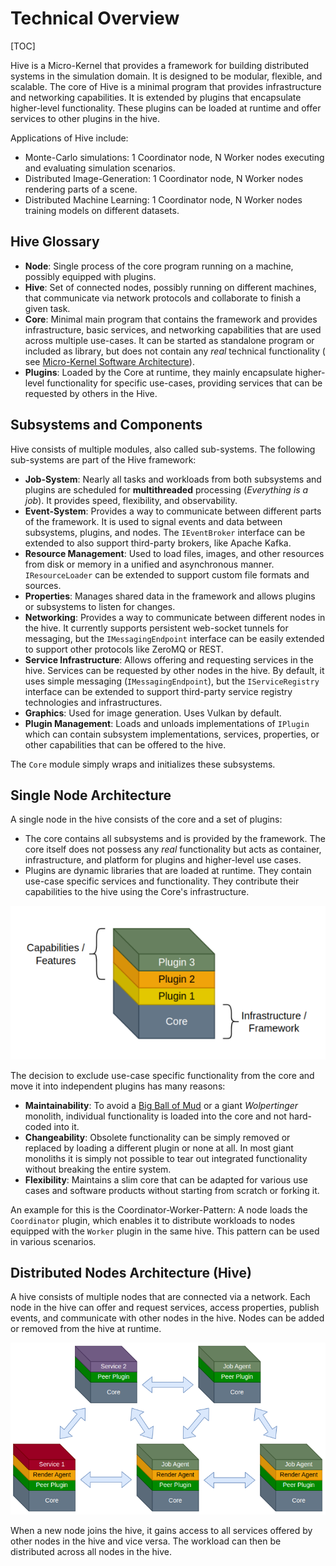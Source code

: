 # Technical Overview

[TOC]

Hive is a Micro-Kernel that provides a framework for building distributed systems in the
simulation domain. It is designed to be modular, flexible, and scalable. The core of Hive is a minimal program that
provides infrastructure and networking capabilities. It is extended by plugins that encapsulate higher-level
functionality. These plugins can be loaded at runtime and offer services to other plugins in the hive.

Applications of Hive include:

* Monte-Carlo simulations: 1 Coordinator node, N Worker nodes executing and evaluating simulation scenarios.
* Distributed Image-Generation: 1 Coordinator node, N Worker nodes rendering parts of a scene.
* Distributed Machine Learning: 1 Coordinator node, N Worker nodes training models on different datasets.

## Hive Glossary

* **Node**: Single process of the core program running on a machine, possibly equipped with plugins.
* **Hive**: Set of connected nodes, possibly running on different machines, that communicate via network protocols and
  collaborate to finish a given task.
* **Core**: Minimal main program that contains the framework and provides infrastructure, basic services, and networking
  capabilities that are used across multiple use-cases. It can be started as standalone program or included as library,
  but does not contain any _real_ technical functionality (
  see [Micro-Kernel Software Architecture](https://en.wikipedia.org/wiki/Microkernel)).
* **Plugins**: Loaded by the Core at runtime, they mainly encapsulate higher-level functionality for specific use-cases,
  providing services that can be requested by others in the Hive.

## Subsystems and Components

Hive consists of multiple modules, also called sub-systems. The following sub-systems are part of the Hive framework:

* **Job-System**: Nearly all tasks and workloads from both subsystems and plugins are scheduled for **multithreaded**
  processing (_Everything is a job_). It provides speed, flexibility, and observability.
* **Event-System**: Provides a way to communicate between different parts of the framework. It is used to signal events
  and data between subsystems, plugins, and nodes. The `IEventBroker` interface can be extended to also support
  third-party brokers, like Apache Kafka.
* **Resource Management**: Used to load files, images, and other resources from disk or memory in a unified and
  asynchronous
  manner. `IResourceLoader` can be extended to support custom file formats and sources.
* **Properties**: Manages shared data in the framework and allows plugins or subsystems to listen for changes.
* **Networking**: Provides a way to communicate between different nodes in the hive. It currently supports persistent
  web-socket tunnels for messaging, but the `IMessagingEndpoint` interface can be easily extended to support other
  protocols like
  ZeroMQ or REST.
* **Service Infrastructure**: Allows offering and requesting services in the hive. Services can be requested by
  other nodes in the hive. By default, it uses simple messaging (`IMessagingEndpoint`), but
  the `IServiceRegistry` interface can be extended to support third-party service registry
  technologies and infrastructures.
* **Graphics**: Used for image generation. Uses Vulkan by default.
* **Plugin Management**: Loads and unloads implementations of `IPlugin` which can contain subsystem implementations,
  services, properties, or
  other capabilities that can be offered to the hive.

The `Core` module simply wraps and initializes these subsystems.

## Single Node Architecture

A single node in the hive consists of the core and a set of plugins:

* The core contains all subsystems and is provided by the framework. The core itself does not possess any *real*
  functionality
  but acts as container, infrastructure, and platform for plugins and higher-level use cases.
* Plugins are dynamic libraries that are loaded at runtime. They contain use-case specific services and functionality.
  They contribute their capabilities to the hive using the Core's infrastructure.

![Single Node Architecture](./docs/images/single-node.png)

The decision to exclude use-case specific functionality from the core and move it into independent plugins has many
reasons:

* **Maintainability**: To avoid a [Big Ball of Mud](https://en.wikipedia.org/wiki/Anti-pattern#Big_ball_of_mud)
  or a giant _Wolpertinger_ monolith, individual functionality is loaded into the core and not hard-coded into it.
* **Changeability**: Obsolete functionality can be simply removed or replaced by loading a different plugin or none at
  all. In most giant monoliths it is simply not possible to tear out integrated functionality without breaking
  the entire system.
* **Flexibility**: Maintains a slim core that can be adapted for various use cases and software products without
  starting from scratch or forking it.

An example for this is the Coordinator-Worker-Pattern: A node loads the `Coordinator` plugin, which enables it to
distribute workloads to nodes equipped with the `Worker` plugin in the same hive. This pattern can be used in various
scenarios.

## Distributed Nodes Architecture (Hive)

A hive consists of multiple nodes that are connected via a network. Each node in the hive can offer and request
services, access properties, publish events, and communicate with other nodes in the hive. Nodes can be added or removed
from the hive at runtime.

![Distributed Hive Architecture](./docs/images/nodes-in-hive.png)

When a new node joins the hive, it gains access to all services offered by other nodes in the hive and vice versa. The
workload can then be distributed across all nodes in the hive.
